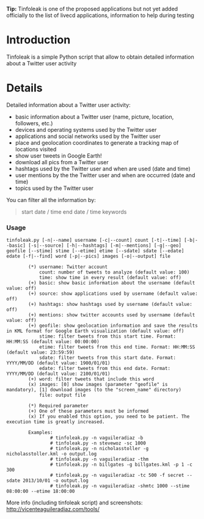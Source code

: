 **Tip:** Tinfoleak is one of the proposed applications but not yet added officially to the list of livecd applications, information to help during testing

# Introduction #

Tinfoleak is a simple Python script that allow to obtain detailed information about a Twitter user activity


# Details #

Detailed information about a Twitter user activity:

  * basic information about a Twitter user (name, picture, location, followers, etc.)
  * devices and operating systems used by the Twitter user
  * applications and social networks used by the Twitter user
  * place and geolocation coordinates to generate a tracking map of locations visited
  * show user tweets in Google Earth!
  * download all pics from a Twitter user
  * hashtags used by the Twitter user and when are used (date and time)
  * user mentions by the the Twitter user and when are occurred (date and time)
  * topics used by the Twitter user

You can filter all the information by:

> start date / time
> end date / time
> keywords

### Usage ###

```
tinfoleak.py [-n|--name] username [-c|--count] count [-t|--time] [-b|--basic] [-s|--source] [-h|--hashtags] [-m|--mentions] [-g|--geo] geofile [--stime] stime [--etime] etime [--sdate] sdate [--edate] edate [-f|--find] word [-p|--pics] images [-o|--output] file

        (*) username: Twitter account
            count: number of tweets to analyze (default value: 100)
            time: show time in every result (default value: off)
        (+) basic: show basic information about the username (default value: off)
        (+) source: show applications used by username (default value: off)
        (+) hashtags: show hashtags used by username (default value: off)
        (+) mentions: show twitter accounts used by username (default value: off)
        (+) geofile: show geolocation information and save the results in KML format for Google Earth visualization (default value: off)
            stime: filter tweets from this start time. Format: HH:MM:SS (default value: 00:00:00)
            etime: filter tweets from this end time. Format: HH:MM:SS (default value: 23:59:59)
            sdate: filter tweets from this start date. Format: YYYY/MM/DD (default value: 1900/01/01)
            edate: filter tweets from this end date. Format: YYYY/MM/DD (default value: 2100/01/01)
        (+) word: filter tweets that include this word
        (x) images: [0] show images (parameter "geofile" is mandatory), [1] download images (to the "screen_name" directory)
            file: output file

        (*) Required parameter
        (+) One of these parameters must be informed
        (x) If you enabled this option, you need to be patient. The execution time is greatly increased.

        Examples:
                # tinfoleak.py -n vaguileradiaz -b
                # tinfoleak.py -n stevewoz -sc 1000
                # tinfoleak.py -n nicholasstoller -g nicholasstoller.kml -o output.log
                # tinfoleak.py -n vaguileradiaz -thm
                # tinfoleak.py -n billgates -g billgates.kml -p 1 -c 300
                # tinfoleak.py -n vaguileradiaz -tc 500 -f secret --sdate 2013/10/01 -o output.log
                # tinfoleak.py -n vaguileradiaz -shmtc 1000 --stime 08:00:00 --etime 18:00:00
```

More info (including tinfoleak script) and screenshots:
http://vicenteaguileradiaz.com/tools/